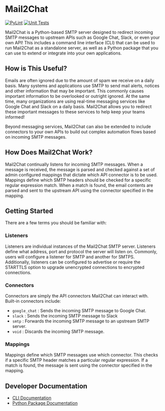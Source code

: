 Mail2Chat
=========

[![PyLint](https://github.com/jaredhendrickson13/mail2chat/actions/workflows/pylint.yml/badge.svg)](https://github.com/jaredhendrickson13/mail2chat/actions/workflows/pylint.yml)
[![Unit Tests](https://github.com/jaredhendrickson13/mail2chat/actions/workflows/unittest.yml/badge.svg)](https://github.com/jaredhendrickson13/mail2chat/actions/workflows/unittest.yml/badge.svg)

Mail2Chat is a Python-based SMTP server designed to redirect incoming SMTP messages to upstream APIs such as
Google Chat, Slack, or even your own API! This includes a command line interface (CLI) that can be used to run
Mail2Chat as a standalone server, as well as a Python package that you can use to extend or integrate into your own
applications. 

## How is This Useful? 
Emails are often ignored due to the amount of spam we receive on a daily basis. Many systems and applications use SMTP
to send mail alerts, notices and other information that may be important. This commonly causes important information to
be overlooked or outright ignored. At the same time, many organizations are using real-time messaging services like
Google Chat and Slack on a daily basis. Mail2Chat allows you to redirect these important messages to these services
to help keep your teams informed!

Beyond messaging services, Mail2Chat can also be extended to include connectors to your own APIs to build out complex
automation flows based on incoming SMTP messages.

## How Does Mail2Chat Work?
Mail2Chat continually listens for incoming SMTP messages. When a message is received, the message is parsed and checked
against a set of admin configured mappings that dictate which API connector is to be used. Mappings define which SMTP 
headers should be checked for a specific regular expression match. When a match is found, the email contents are parsed
and sent to the upstream API using the connector specified in the mapping.

## Getting Started
There are a few terms you should be familiar with:

### Listeners
Listeners are individual instances of the Mail2Chat SMTP server. Listeners define what address, port and protocol the 
server will listen on. Commonly, users will configure a listener for SMTP and another for SMTPS. Additionally, 
listeners can be configured to advertise or require the STARTTLS option to upgrade unencrypted connections to encrypted
connections.

### Connectors
Connectors are simply the API connectors Mail2Chat can interact with. Built-in connectors include:
- `google_chat` : Sends the incoming SMTP message to Google Chat.
- `slack`       : Sends the incoming SMTP message to Slack
- `smtp`        : Forwards the incoming SMTP message to an upstream SMTP server.
- `void`        : Discards the incoming SMTP message.

### Mappings
Mappings define which SMTP messages use which connector. This checks if a specific SMTP header matches a particular
regular expression. If a match is found, the message is sent using the connector specified in the mapping.

## Developer Documentation
- [CLI Documentation](https://github.com/jaredhendrickson13/mail2chat/blob/documentation/docs/CLI.md)
- [Python Package Documentation](https://github.com/jaredhendrickson13/mail2chat/blob/documentation/docs/PACKAGE.md)